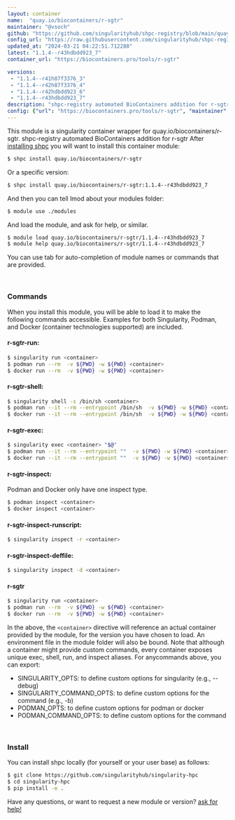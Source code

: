 ```yaml
---
layout: container
name:  "quay.io/biocontainers/r-sgtr"
maintainer: "@vsoch"
github: "https://github.com/singularityhub/shpc-registry/blob/main/quay.io/biocontainers/r-sgtr/container.yaml"
config_url: "https://raw.githubusercontent.com/singularityhub/shpc-registry/main/quay.io/biocontainers/r-sgtr/container.yaml"
updated_at: "2024-03-21 04:22:51.712288"
latest: "1.1.4--r43hdbdd923_7"
container_url: "https://biocontainers.pro/tools/r-sgtr"

versions:
 - "1.1.4--r41h87f3376_3"
 - "1.1.4--r42h87f3376_4"
 - "1.1.4--r42hdbdd923_6"
 - "1.1.4--r43hdbdd923_7"
description: "shpc-registry automated BioContainers addition for r-sgtr"
config: {"url": "https://biocontainers.pro/tools/r-sgtr", "maintainer": "@vsoch", "description": "shpc-registry automated BioContainers addition for r-sgtr", "latest": {"1.1.4--r43hdbdd923_7": "sha256:c33b0ae22e34c4e704f780059554ae9f3131f0b7cc457629b8a8299516db13d4"}, "tags": {"1.1.4--r41h87f3376_3": "sha256:7e1fd32eed4791e3467a5dee6917694b9f49b8149f5b4dddec0a28a515e5a9b1", "1.1.4--r42h87f3376_4": "sha256:d468226b192eff5e805cfc6aeeec4ad7fb523dcb03f9f0b3efb370deaa006748", "1.1.4--r42hdbdd923_6": "sha256:11cc1c1339ef77c123a288c0cfe3d4747f729498cf6e28d764a1aadf1b4141fd", "1.1.4--r43hdbdd923_7": "sha256:c33b0ae22e34c4e704f780059554ae9f3131f0b7cc457629b8a8299516db13d4"}, "docker": "quay.io/biocontainers/r-sgtr"}
---
```


This module is a singularity container wrapper for quay.io/biocontainers/r-sgtr.
shpc-registry automated BioContainers addition for r-sgtr
After [installing shpc](#install) you will want to install this container module:


```bash
$ shpc install quay.io/biocontainers/r-sgtr
```

Or a specific version:

```bash
$ shpc install quay.io/biocontainers/r-sgtr:1.1.4--r43hdbdd923_7
```

And then you can tell lmod about your modules folder:

```bash
$ module use ./modules
```

And load the module, and ask for help, or similar.

```bash
$ module load quay.io/biocontainers/r-sgtr/1.1.4--r43hdbdd923_7
$ module help quay.io/biocontainers/r-sgtr/1.1.4--r43hdbdd923_7
```

You can use tab for auto-completion of module names or commands that are provided.

<br>

### Commands

When you install this module, you will be able to load it to make the following commands accessible.
Examples for both Singularity, Podman, and Docker (container technologies supported) are included.

#### r-sgtr-run:

```bash
$ singularity run <container>
$ podman run --rm  -v ${PWD} -w ${PWD} <container>
$ docker run --rm  -v ${PWD} -w ${PWD} <container>
```

#### r-sgtr-shell:

```bash
$ singularity shell -s /bin/sh <container>
$ podman run --it --rm --entrypoint /bin/sh  -v ${PWD} -w ${PWD} <container>
$ docker run --it --rm --entrypoint /bin/sh  -v ${PWD} -w ${PWD} <container>
```

#### r-sgtr-exec:

```bash
$ singularity exec <container> "$@"
$ podman run --it --rm --entrypoint ""  -v ${PWD} -w ${PWD} <container> "$@"
$ docker run --it --rm --entrypoint ""  -v ${PWD} -w ${PWD} <container> "$@"
```

#### r-sgtr-inspect:

Podman and Docker only have one inspect type.

```bash
$ podman inspect <container>
$ docker inspect <container>
```

#### r-sgtr-inspect-runscript:

```bash
$ singularity inspect -r <container>
```

#### r-sgtr-inspect-deffile:

```bash
$ singularity inspect -d <container>
```



#### r-sgtr

```bash
$ singularity run <container>
$ podman run --rm  -v ${PWD} -w ${PWD} <container>
$ docker run --rm  -v ${PWD} -w ${PWD} <container>
```


In the above, the `<container>` directive will reference an actual container provided
by the module, for the version you have chosen to load. An environment file in the
module folder will also be bound. Note that although a container
might provide custom commands, every container exposes unique exec, shell, run, and
inspect aliases. For anycommands above, you can export:

 - SINGULARITY_OPTS: to define custom options for singularity (e.g., --debug)
 - SINGULARITY_COMMAND_OPTS: to define custom options for the command (e.g., -b)
 - PODMAN_OPTS: to define custom options for podman or docker
 - PODMAN_COMMAND_OPTS: to define custom options for the command

<br>

### Install

You can install shpc locally (for yourself or your user base) as follows:

```bash
$ git clone https://github.com/singularityhub/singularity-hpc
$ cd singularity-hpc
$ pip install -e .
```

Have any questions, or want to request a new module or version? [ask for help!](https://github.com/singularityhub/singularity-hpc/issues)